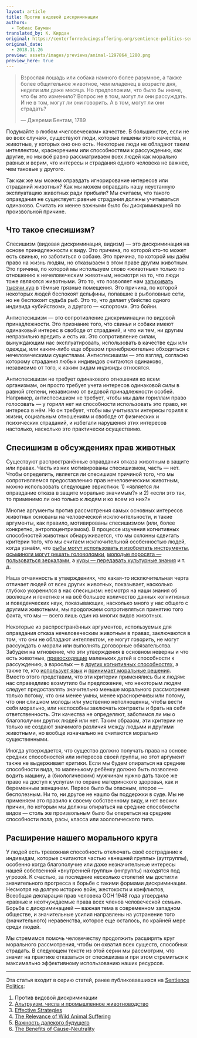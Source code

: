 ```yaml
---
layout: article
title: Против видовой дискриминации
authors:
  - Тобиас Бауман
translated_by: К. Кирдан
original: https://centerforreducingsuffering.org/sentience-politics-series-introduction/the-case-against-speciesism/
original_date: 
  - 2018.11.26
preview: assets/images/previews/animal-1297864_1280.png
preview_here: true
---
```

> Взрослая лошадь или собака намного более разумное, а также более общительное животное, чем младенец в возрасте дня, недели или даже месяца. Но предположим, что было бы иначе, что бы это изменило? Вопрос не в том, могут ли они рассуждать. И не в том, могут ли они говорить. А в том, могут ли они страдать?
> 
> — Джереми Бентам, 1789

Подумайте о любом «человеческом» качестве. В большинстве, если не во всех случаях, существуют люди, которые лишены этого качества, и животные, у которых оно оно есть. Некоторые люди не обладают таким интеллектом, красноречием или способностями к рассуждению, как другие, но мы всё равно рассматриваем всех людей как морально равных и верим, что интересы и страдания одного человека не важнее, чем таковые у другого.

Так как же мы можем оправдать игнорирование интересов или страданий животных? Как мы можем оправдать нашу неустанную эксплуатацию животных ради прибыли? Мы считаем, что такого оправдания не существует: равные страдания должны учитываться одинаково. Считать их менее важными было бы дискриминацией по произвольной причине.

## Что такое спесишизм?

Спесишизм (видовая дискриминация, видизм) — это дискриминация на основе принадлежности к виду. Это причина, по которой кто-то может есть свинью, но заботиться о собаке. Это причина, по которой мы даём право на жизнь людям, но отказываем в этом праве другим животным. Это причина, по которой мы используем слово «животные» только по отношению к нечеловеческим животным, несмотря на то, что люди тоже являются животными. Это то, что позволяет нам [запихивать тысячи кур](http://uk.businessinsider.com/the-truth-about-humanely-raised-chicken-2014-12) в тёмные грязные помещения. Это причина, по которой некоторых людей беспокоят дельфины, попавшие в рыболовные сети, но не беспокоит судьба рыб. Это то, что делает убийство одного индивида «убийством», а другого — «спортом». Это бойни.

Антиспесишизм — это сопротивление дискриминации по видовой принадлежности. Это признание того, что свиньи и собаки имеют одинаковый интерес в свободе от страданий, и что ни тем, ни другим неправильно вредить и есть их. Это сопротивление силам, вынуждающим нас эксплуатировать, использовать в качестве еды или одежды, или каким-либо еще образом пренебрежительно обходиться с нечеловеческими существами. Антиспесишизм — это взгляд, согласно которому страдания любых индивидов считаются одинаково, независимо от того, к каким видам индивиды относятся.

Антиспесишизм не требует одинакового отношения ко всем организмам, он просто требует учета интересов одинаковой силы в равной степени, независимо от видовой принадлежности особей. Например, антиспесишизм не требует, чтобы мы дали гориллам право голосовать — у горилл нет ни способности использовать это право, ни интереса в нём. Но он требует, чтобы мы учитывали интересы горилл к жизни, социальным отношениям и свободе от физических и психических страданий, и избегали нарушения этих интересов настолько, насколько это практически осуществимо.

## Спесишизм в обсуждениях прав животных

Существуют распространённые оправдания отказа животным в защите или правах. Часть из них мотивированы спесишизмом, часть — нет. Чтобы определить, является ли спесишизм причиной того, что мы сопротивляемся предоставлению прав нечеловеческим животным, можно использовать следующие эвристики: 1) «является ли оправдание отказа в защите морально значимым?» и 2) «если это так, то применимо ли оно только к людям и ко всем из них?»

Многие аргументы против рассмотрения самых основных интересов животных основаны на человеческой исключительности, и такие аргументы, как правило, мотивированы спесишизмом (или, более конкретно, антропоцентризмом). В процессе изучения когнитивных способностей животных обнаруживается, что мы склонны сдвигать критерии того, что мы считаем исключительной особенностью людей, когда узнаём, что [рыбы могут использовать и изобретать инструменты](http://www.scientificamerican.com/article/fishes-use-problem-solving-and-invent-tools/), [осьминоги могут решать головоломки](http://www.techtimes.com/articles/79485/20150826/ursula-the-octopus-has-surprising-knack-for-solving-puzzles.htm), [молодые поросята — пользоваться зеркалами](http://www.nytimes.com/2009/11/10/science/10angier.html?_r=0), а [куры — передавать культурные знания](http://www.thetimes.co.uk/tto/news/uk/article1923315.ece) и т. д.

Наша отчаянность в утверждениях, что какая-то исключительная черта отличает людей от всех других животных, показывает, насколько глубоко укоренился в нас спесишизм: несмотря на наши знания об эволюции и генетике и на всё большее количество данных когнитивных и поведенческих наук, показывающих, насколько много у нас общего с другими животными, мы продолжаем сопротивляться принятию того факта, что мы — всего лишь один из многих видов животных.

Некоторые из распространённых аргументов, используемых для оправдания отказа нечеловеческим животным в правах, заключаются в том, что они не обладают интеллектом, не могут говорить, не могут рассуждать о морали или выполнять договорные обязательства. Забудем на мгновение, что эти утверждения в основном неверны и что есть животные, [превосходящие](http://www.telegraph.co.uk/news/science/science-news/10129124/Chickens-cleverer-than-toddlers.html) маленьких детей в способности к рассуждению, а взрослых — в [других когнитивных способностях](https://hbr.org/2015/01/rats-can-be-smarter-than-people), а также те, кто [использует язык](http://news.nationalgeographic.com/news/2006/06/060606-crows.html) и [принимает моральные решения](https://www.ted.com/talks/frans_de_waal_do_animals_have_morals?language=en). Вместо этого представим, что эти критерии применялись бы к людям: нас справедливо возмутило бы предложение, что некоторым людям следует предоставлять значительно меньше морального рассмотрения только потому, что они менее умны, менее красноречивы или потому, что они слишком молоды или умственно неполноценны, чтобы вести себя морально, или неспособны заключать контракты и брать на себя ответственность. Эти качества не определяют, заботимся ли мы о благополучии других людей или нет. Таким образом, эти критерии не только не создают значимого различия между людьми и другими животными, но вообще изначально не считаются морально существенными.

Иногда утверждается, что существо должно получать права на основе средних способностей или интересов своей группы, но этот аргумент также не выдерживает критики. Если мы будем опираться на средние способности вида, то маленькому ребёнку должно быть позволено водить машину, а (биологическим) мужчинам нужно дать такое же право на доступ к услугам по охране материнского здоровья, как и беременным женщинам. Первое было бы опасным, второе — бесполезным. Ни то, ни другое не нашло бы поддержки в суде. Мы не применяем это правило к своему собственному виду, и нет веских причин, по которым мы должны опираться на средние способности видов — столь же произвольным было бы опереться на средние способности пола, расы, класса или зоологического типа.

## Расширение нашего морального круга

У людей есть тревожная способность отключать своё сострадание к индивидам, которые считаются частью «внешней группы» (аутгруппы), особенно когда благополучие или даже незначительные интересы нашей собственной «внутренней группы» (ингруппы) находятся под угрозой. К счастью, за последние несколько столетий мы достигли значительного прогресса в борьбе с такими формами дискриминации. Несмотря на долгую историю войн, жестокости и конфликтов, Всеобщая декларация прав человека ООН 1948 года утвердила «равные и неотчуждаемые права всех членов человеческой семьи». Борьба с дискриминацией — важная тема в современном западном обществе, и значительные усилия направлены на устранение того (значительного) неравенства, которое еще осталось, по крайней мере среди людей.

Мы стремимся помочь человечеству продолжить расширять круг морального рассмотрения, чтобы он охватил всех существ, способных страдать. В следующем тексте из этой серии мы рассмотрим, что значит на практике отказаться от спесишизма и при этом стремиться к максимально эффективному использованию наших ресурсов.

---

Эта статья входит в серию статей, ранее публиковавшихся на [Sentience Politics](https://sentience-politics.org/):

1. Против видовой дискриминации
2. [Альтруизм, числа и промышленное животноводство](tobias-baumann-altruism-numbers-and-factory-farms.html)
3. [Effective Strategies](https://centerforreducingsuffering.org/sentience-politics-series-introduction/effective-strategies-to-reduce-animal-suffering/)
4. [The Relevance of Wild Animal Suffering](https://centerforreducingsuffering.org/sentience-politics-series-introduction/the-relevance-of-wild-animal-suffering/)
5. [Важность далекого будущего](tobias-baumann-the-importance-of-the-far-future.html)
6. [The Benefits of Cause-Neutrality](https://centerforreducingsuffering.org/sentience-politics-series-introduction/the-benefits-of-cause-neutrality/)

